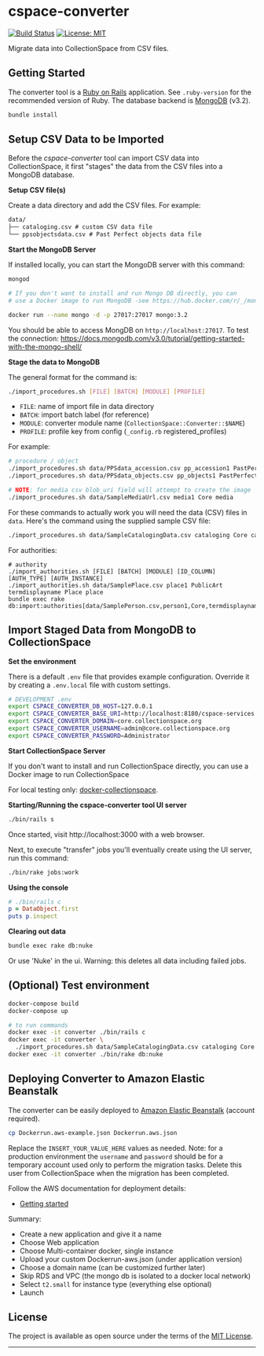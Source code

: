 # cspace-converter

[![Build Status](https://travis-ci.com/lyrasis/cspace-converter.svg?branch=master)](https://travis-ci.com/lyrasis/cspace-converter) [![License: MIT](https://img.shields.io/badge/license-MIT-blue.svg)](http://opensource.org/licenses/MIT)

Migrate data into CollectionSpace from CSV files.

## Getting Started

The converter tool is a [Ruby on Rails](https://rubyonrails.org/) application.
See `.ruby-version` for the recommended version of Ruby. The database backend is
[MongoDB](https://www.mongodb.com/) (v3.2).

```bash
bundle install
```

## Setup CSV Data to be Imported

Before the *cspace-converter* tool can import CSV data into CollectionSpace, it first
"stages" the data from the CSV files into a MongoDB database.

**Setup CSV file(s)**

Create a data directory and add the CSV files. For example:

```txt
data/
├── cataloging.csv # custom CSV data file
└── ppsobjectsdata.csv # Past Perfect objects data file
```

**Start the MongoDB Server**

If installed locally, you can start the MongoDB server with this command:

```bash
mongod
```

```bash
# If you don't want to install and run Mongo DB directly, you can
# use a Docker image to run MongoDB -see https://hub.docker.com/r/_/mongo/

docker run --name mongo -d -p 27017:27017 mongo:3.2
```

You should be able to access MongDB on `http://localhost:27017`.  To test the
connection: https://docs.mongodb.com/v3.0/tutorial/getting-started-with-the-mongo-shell/

**Stage the data to MongoDB**

The general format for the command is:

```bash
./import_procedures.sh [FILE] [BATCH] [MODULE] [PROFILE]
```

- `FILE`: name of import file in data directory
- `BATCH`: import batch label (for reference)
- `MODULE`: converter module name (`CollectionSpace::Converter::$NAME`)
- `PROFILE`: profile key from config (`_config.rb` registered_profiles)

For example:

```bash
# procedure / object
./import_procedures.sh data/PPSdata_accession.csv pp_accession1 PastPerfect accessions
./import_procedures.sh data/PPSdata_objects.csv pp_objects1 PastPerfect objects

# NOTE: for media csv blob_uri field will attempt to create the image
./import_procedures.sh data/SampleMediaUrl.csv media1 Core media
```

For these commands to actually work you will need the data (CSV) files in `data`. Here's the command using the supplied sample CSV file:

```bash
./import_procedures.sh data/SampleCatalogingData.csv cataloging Core cataloging
```

For authorities:

```
# authority
./import_authorities.sh [FILE] [BATCH] [MODULE] [ID_COLUMN] [AUTH_TYPE] [AUTH_INSTANCE]
./import_authorities.sh data/SamplePlace.csv place1 PublicArt termdisplayname Place place
bundle exec rake db:import:authorities[data/SamplePerson.csv,person1,Core,termdisplayname,Person,person]
```

## Import Staged Data from MongoDB to CollectionSpace

**Set the environment**

There is a default `.env` file that provides example configuration. Override it
by creating a `.env.local` file with custom settings.

```bash
# DEVELOPMENT .env
export CSPACE_CONVERTER_DB_HOST=127.0.0.1
export CSPACE_CONVERTER_BASE_URI=http://localhost:8180/cspace-services
export CSPACE_CONVERTER_DOMAIN=core.collectionspace.org
export CSPACE_CONVERTER_USERNAME=admin@core.collectionspace.org
export CSPACE_CONVERTER_PASSWORD=Administrator
```

**Start CollectionSpace Server**

If you don't want to install and run CollectionSpace directly, you can
use a Docker image to run CollectionSpace

For local testing only: [docker-collectionspace](https://github.com/lyrasis/docker-collectionspace).

**Starting/Running the cspace-converter tool UI server**

```bash
./bin/rails s
```
Once started, visit http://localhost:3000 with a web browser.

Next, to execute "transfer" jobs you'll eventually create using the UI server, run this command:

```bash
./bin/rake jobs:work
```

**Using the console**

```ruby
# ./bin/rails c
p = DataObject.first
puts p.inspect
```

**Clearing out data**

```bash
bundle exec rake db:nuke
```

Or use 'Nuke' in the ui. Warning: this deletes all data including failed jobs.

## (Optional) Test environment

```bash
docker-compose build
docker-compose up

# to run commands
docker exec -it converter ./bin/rails c
docker exec -it converter \
  ./import_procedures.sh data/SampleCatalogingData.csv cataloging Core cataloging
docker exec -it converter ./bin/rake db:nuke
```

## Deploying Converter to Amazon Elastic Beanstalk

The converter can be easily deployed to [Amazon Elastic Beanstalk](https://aws.amazon.com/documentation/elastic-beanstalk/)
(account required).

```bash
cp Dockerrun.aws-example.json Dockerrun.aws.json
```

Replace the `INSERT_YOUR_VALUE_HERE` values as needed. Note: for a production
environment the `username` and `password` should be for a temporary account used
only to perform the migration tasks. Delete this user from CollectionSpace when
the migration has been completed.

Follow the AWS documentation for deployment details:

- [Getting started](https://docs.aws.amazon.com/elasticbeanstalk/latest/dg/GettingStarted.html)

Summary:

- Create a new application and give it a name
- Choose Web application
- Choose Multi-container docker, single instance
- Upload your custom Dockerrun-aws.json (under application version)
- Choose a domain name (can be customized further later)
- Skip RDS and VPC (the mongo db is isolated to a docker local network)
- Select `t2.small` for instance type (everything else optional)
- Launch

## License

The project is available as open source under the terms of the [MIT License](http://opensource.org/licenses/MIT).

---
